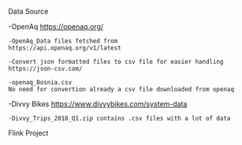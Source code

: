 Data Source

-OpenAq
	https://openaq.org/

	-OpenAq_Data files fetched from
	https://api.openaq.org/v1/latest

	-Convert json formatted files to csv file for easier handling
	https://json-csv.com/

	-openaq_Bosnia.csv
	No need for convertion already a csv file downloaded from openaq


-Divvy Bikes
	https://www.divvybikes.com/system-data
	
	-Divvy_Trips_2018_Q1.zip contains .csv files with a lot of data


Flink Project

